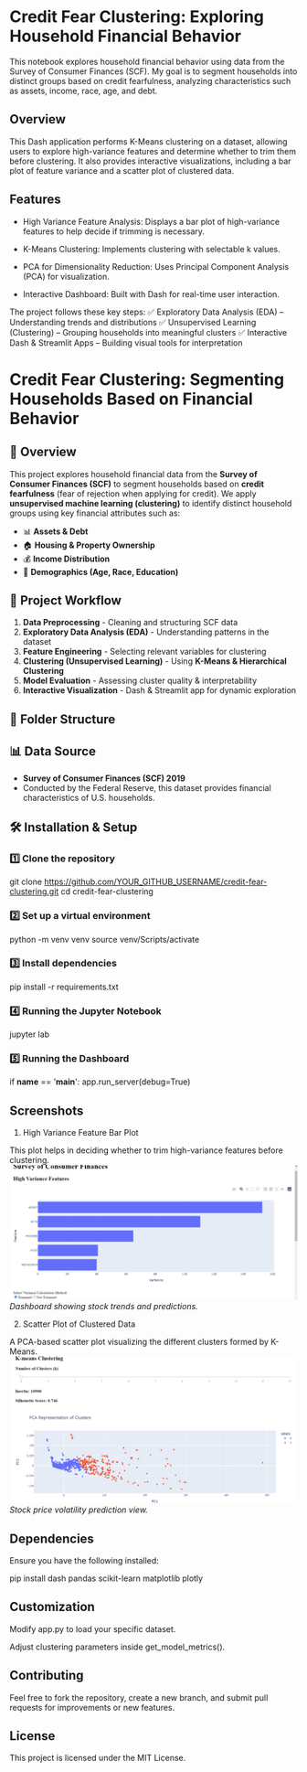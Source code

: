 # Credit Fear Clustering: Exploring Household Financial Behavior
This notebook explores household financial behavior using data from the Survey of Consumer Finances (SCF). My goal is to segment households into distinct groups based on credit fearfulness, analyzing characteristics such as assets, income, race, age, and debt.

## Overview

This Dash application performs K-Means clustering on a dataset, allowing users to explore high-variance features and determine whether to trim them before clustering. It also provides interactive visualizations, including a bar plot of feature variance and a scatter plot of clustered data.

## Features

- High Variance Feature Analysis: Displays a bar plot of high-variance features to help decide if trimming is necessary.

- K-Means Clustering: Implements clustering with selectable k values.

- PCA for Dimensionality Reduction: Uses Principal Component Analysis (PCA) for visualization.

- Interactive Dashboard: Built with Dash for real-time user interaction.

The project follows these key steps:
✅ Exploratory Data Analysis (EDA) – Understanding trends and distributions
✅ Unsupervised Learning (Clustering) – Grouping households into meaningful clusters
✅ Interactive Dash & Streamlit Apps – Building visual tools for interpretation

# Credit Fear Clustering: Segmenting Households Based on Financial Behavior

## 📖 Overview
This project explores household financial data from the **Survey of Consumer Finances (SCF)** to segment households based on **credit fearfulness** (fear of rejection when applying for credit). We apply **unsupervised machine learning (clustering)** to identify distinct household groups using key financial attributes such as:
- 📊 **Assets & Debt**
- 🏠 **Housing & Property Ownership**
- 💰 **Income Distribution**
- 🔢 **Demographics (Age, Race, Education)**

## 🚀 Project Workflow
1. **Data Preprocessing** - Cleaning and structuring SCF data  
2. **Exploratory Data Analysis (EDA)** - Understanding patterns in the dataset  
3. **Feature Engineering** - Selecting relevant variables for clustering  
4. **Clustering (Unsupervised Learning)** - Using **K-Means & Hierarchical Clustering**  
5. **Model Evaluation** - Assessing cluster quality & interpretability  
6. **Interactive Visualization** - Dash & Streamlit app for dynamic exploration  

## 📂 Folder Structure


## 📊 Data Source
- **Survey of Consumer Finances (SCF) 2019**
- Conducted by the Federal Reserve, this dataset provides financial characteristics of U.S. households.

## 🛠️ Installation & Setup
### 1️⃣ Clone the repository
git clone https://github.com/YOUR_GITHUB_USERNAME/credit-fear-clustering.git
cd credit-fear-clustering


### 2️⃣ Set up a virtual environment
python -m venv venv
source venv/Scripts/activate

### 3️⃣ Install dependencies
pip install -r requirements.txt

### 4️⃣ Running the Jupyter Notebook
jupyter lab

### 5️⃣ Running the Dashboard
if __name__ == '__main__':
    app.run_server(debug=True)


## Screenshots

1. High Variance Feature Bar Plot

This plot helps in deciding whether to trim high-variance features before clustering.
![variance](images/variance.png)
*Dashboard showing stock trends and predictions.*

2. Scatter Plot of Clustered Data

A PCA-based scatter plot visualizing the different clusters formed by K-Means.
![scatterplot](images/scatterplot.png)
*Stock price volatility prediction view.*


## Dependencies

Ensure you have the following installed:

pip install dash pandas scikit-learn matplotlib plotly

## Customization

Modify app.py to load your specific dataset.

Adjust clustering parameters inside get_model_metrics().

## Contributing

Feel free to fork the repository, create a new branch, and submit pull requests for improvements or new features.

## License

This project is licensed under the MIT License.